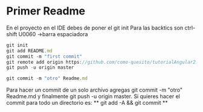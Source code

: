 # Primer Readme
En el proyecto en el IDE debes de poner el git init
Para las backtics son ctrl-shift U0060 ->barra espaciadora
```javascript
git init
git add README.md
git commit -m "first commit"
git remote add origin https://github.com/como-quesito/tutorialAngular2.git
git push -u origin master

git commit -m "otro" Readme.md

```
Para hacer un commit de un solo archivo agregas git commit -m "otro" Readme.md
y finalmente git push -u origin master.
Si quieres hacer el commit para todo un directorio es: ** git add -A && git commit **
